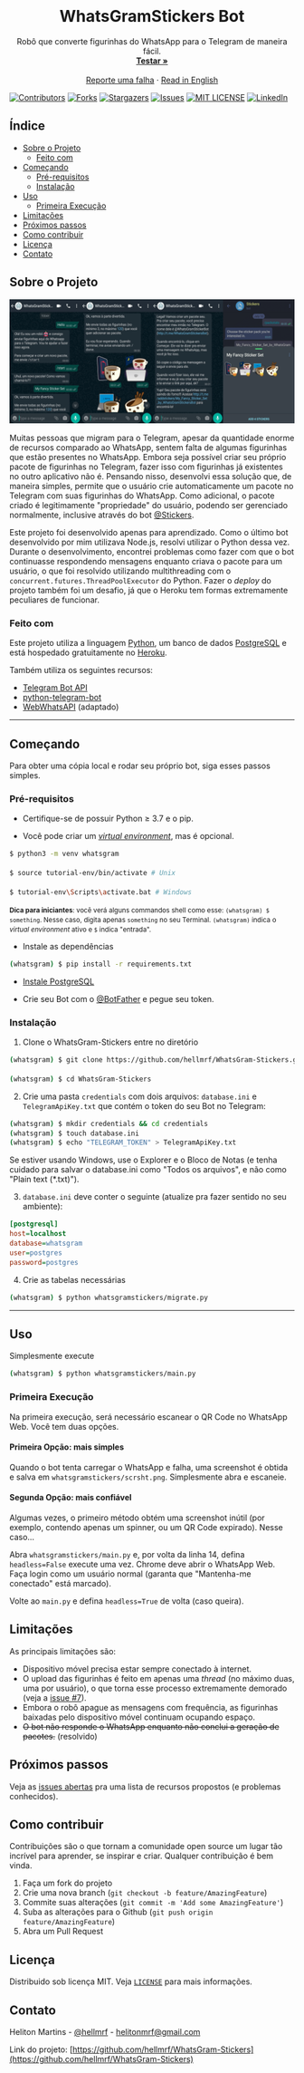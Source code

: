 <!-- PROJECT LOGO -->
<br />
<p align="center">
  <!--<a href="https://github.com/hellmrf/WhatsGram-Stickers">
    <img src="logo.png" alt="Logo" width="80" height="80">
  </a>
  -->
  <h1 align="center">WhatsGramStickers Bot</h1>

  <p align="center">
    Robô que converte figurinhas do WhatsApp para o Telegram de maneira fácil.
    <br />
    <a href="https://wa.me/553171352054?text=Hi"><strong>Testar »</strong></a>
    <br />
    <br />
    <a href="https://github.com/hellmrf/WhatsGram-Stickers/issues">Reporte uma falha</a>
    ·
    <a href="https://github.com/hellmrf/WhatsGram-Stickers">Read in English</a>
  </p>
</p>


[![Contributors][contributors-shield]][contributors-url]
[![Forks][forks-shield]][forks-url]
[![Stargazers][stars-shield]][stars-url]
[![Issues][issues-shield]][issues-url]
[![MIT LICENSE][LICENSE-shield]][LICENSE-url]
[![LinkedIn][linkedin-shield]][linkedin-url]


<!-- TABLE OF CONTENTS -->
## Índice

* [Sobre o Projeto](#sobre-o-projeto)
  * [Feito com](#feito-com)
* [Começando](#começando)
  * [Pré-requisitos](#Pré-requisitos)
  * [Instalação](#Instalação)
* [Uso](#Uso)
  * [Primeira Execução](#primeira-execução)
* [Limitações](#Limitações)
* [Próximos passos](#Próximos-passos)
* [Como contribuir](#Como-contribuir)
* [Licença](#Licença)
* [Contato](#Contato)



<!-- Sobre o Projeto -->
## Sobre o Projeto

[![WhatsGramStickersBot Demonstration][product-screenshot]](https://wa.me/553171352054?text=Hello)

Muitas pessoas que migram para o Telegram, apesar da quantidade enorme de recursos comparado ao WhatsApp, sentem falta de algumas figurinhas que estão presentes no WhatsApp. Embora seja possível criar seu próprio pacote de figurinhas no Telegram, fazer isso com figurinhas já existentes no outro aplicativo não é. Pensando nisso, desenvolvi essa solução que, de maneira simples, permite que o usuário crie automaticamente um pacote no Telegram com suas figurinhas do WhatsApp. Como adicional, o pacote criado é legitimamente "propriedade" do usuário, podendo ser gerenciado normalmente, inclusive através do bot [@Stickers](http://t.me/Stickers).

Este projeto foi desenvolvido apenas para aprendizado. Como o último bot desenvolvido por mim utilizava Node.js, resolvi utilizar o Python dessa vez.
Durante o desenvolvimento, encontrei problemas como fazer com que o bot continuasse respondendo mensagens enquanto criava o pacote para um usuário, o que foi resolvido utilizando multithreading com o `concurrent.futures.ThreadPoolExecutor` do Python.
Fazer o _deploy_ do projeto também foi um desafio, já que o Heroku tem formas extremamente peculiares de funcionar.


### Feito com

Este projeto utiliza a linguagem [Python](https://www.python.org/), um banco de dados [PostgreSQL](https://www.postgresql.org/) e está hospedado gratuitamente no [Heroku](https://www.heroku.com/). 

Também utiliza os seguintes recursos:

* [Telegram Bot API](https://core.telegram.org/bots/api)
* [python-telegram-bot](https://github.com/python-telegram-bot/python-telegram-bot)
* [WebWhatsAPI](https://github.com/mukulhase/WebWhatsapp-Wrapper/) (adaptado)

-------------
<!-- Começando -->
## Começando

Para obter uma cópia local e rodar seu próprio bot, siga esses passos simples.

### Pré-requisitos


* Certifique-se de possuir Python &geq; 3.7 e o pip.

* Você pode criar um [_virtual environment_](https://docs.python.org/3/tutorial/venv.html), mas é opcional.
```sh
$ python3 -m venv whatsgram

$ source tutorial-env/bin/activate # Unix

$ tutorial-env\Scripts\activate.bat # Windows
```

<small>**Dica para iniciantes**: você verá alguns commandos shell como esse: `(whatsgram) $ something`. Nesse caso, digita apenas `something` no seu Terminal. `(whatsgram)` indica o _virtual environment_ ativo e `$` indica "entrada".</small>

* Instale as dependências
```sh
(whatsgram) $ pip install -r requirements.txt
```

* [Instale PostgreSQL](https://www.postgresql.org/download/)

* Crie seu Bot com o [@BotFather](https://telegram.me/BotFather) e pegue seu token.

### Instalação
 
1. Clone o WhatsGram-Stickers entre no diretório
```sh
(whatsgram) $ git clone https://github.com/hellmrf/WhatsGram-Stickers.git

(whatsgram) $ cd WhatsGram-Stickers
```
2. Crie uma pasta `credentials` com dois arquivos: `database.ini` e `TelegramApiKey.txt` que contém o token do seu Bot no Telegram:
```sh
(whatsgram) $ mkdir credentials && cd credentials
(whatsgram) $ touch database.ini
(whatsgram) $ echo "TELEGRAM_TOKEN" > TelegramApiKey.txt
```
Se estiver usando Windows, use o Explorer e o Bloco de Notas (e tenha cuidado para salvar o database.ini como "Todos os arquivos", e não como "Plain text (*.txt)").

3. `database.ini` deve conter o seguinte (atualize pra fazer sentido no seu ambiente):

```ini
[postgresql]
host=localhost
database=whatsgram
user=postgres
password=postgres
```

4. Crie as tabelas necessárias

```sh
(whatsgram) $ python whatsgramstickers/migrate.py
```

--------------

<!-- Uso EXAMPLES -->
## Uso

Simplesmente execute

```sh
(whatsgram) $ python whatsgramstickers/main.py
```

### Primeira Execução

Na primeira execução, será necessário escanear o QR Code no WhatsApp Web. Você tem duas opções.

#### Primeira Opção: mais simples

Quando o bot tenta carregar o WhatsApp e falha, uma screenshot é obtida e salva em `whatsgramstickers/scrsht.png`. Simplesmente abra e escaneie.

#### Segunda Opção: mais confiável

Algumas vezes, o primeiro método obtém uma screenshot inútil (por exemplo, contendo apenas um spinner, ou um QR Code expirado). Nesse caso...

Abra `whatsgramstickers/main.py` e, por volta da linha 14, defina `headless=False` execute uma vez.
Chrome deve abrir o WhatsApp Web. Faça login como um usuário normal (garanta que "Mantenha-me conectado" está marcado).

Volte ao `main.py` e defina `headless=True` de volta (caso queira).

<!-- Próximos passos -->
## Limitações

As principais limitações são:

* Dispositivo móvel precisa estar sempre conectado à internet.
* O upload das figurinhas é feito em apenas uma _thread_ (no máximo duas, uma por usuário), o que torna esse processo extremamente demorado (veja a [issue #7](https://github.com/hellmrf/WhatsGram-Stickers/issues/7)).
* Embora o robô apague as mensagens com frequência, as figurinhas baixadas pelo dispositivo móvel continuam ocupando espaço.
* ~~O bot não responde o WhatsApp enquanto não conclui a geração de pacotes.~~ (resolvido)

## Próximos passos

Veja as [issues abertas](https://github.com/hellmrf/WhatsGram-Stickers/issues) pra uma lista de recursos propostos (e problemas conhecidos).


<!-- Como contribuir -->
## Como contribuir

Contribuições são o que tornam a comunidade open source um lugar tão incrível para aprender, se inspirar e criar. Qualquer contribuição é bem vinda.

1. Faça um fork do projeto
2. Crie uma nova branch (`git checkout -b feature/AmazingFeature`)
3. Commite suas alterações (`git commit -m 'Add some AmazingFeature'`)
4. Suba as alterações para o Github (`git push origin feature/AmazingFeature`)
5. Abra um Pull Request



<!-- Licença -->
## Licença

Distribuido sob licença MIT. Veja [`LICENSE`][LICENSE-url] para mais informações.



<!-- Contato -->
## Contato

Heliton Martins - [@hellmrf](https://twitter.com/hellmrf) - helitonmrf@gmail.com

Link do projeto: [https://github.com/hellmrf/WhatsGram-Stickers](https://github.com/hellmrf/WhatsGram-Stickers)


<!-- MARKDOWN LINKS & IMAGES -->
<!-- https://www.markdownguide.org/basic-syntax/#reference-style-links -->
[contributors-shield]: https://img.shields.io/github/contributors/hellmrf/WhatsGram-Stickers.svg?style=flat-square
[contributors-url]: https://github.com/hellmrf/WhatsGram-Stickers/graphs/contributors
[forks-shield]: https://img.shields.io/github/forks/hellmrf/WhatsGram-Stickers.svg?style=flat-square
[forks-url]: https://github.com/hellmrf/WhatsGram-Stickers/network/members
[stars-shield]: https://img.shields.io/github/stars/hellmrf/WhatsGram-Stickers.svg?style=flat-square
[stars-url]: https://github.com/hellmrf/WhatsGram-Stickers/stargazers
[issues-shield]: https://img.shields.io/github/issues/hellmrf/WhatsGram-Stickers.svg?style=flat-square
[issues-url]: https://github.com/hellmrf/WhatsGram-Stickers/issues
[LICENSE-shield]: https://img.shields.io/github/LICENSE/hellmrf/WhatsGram-Stickers.svg?style=flat-square
[LICENSE-url]: https://github.com/hellmrf/WhatsGram-Stickers/blob/master/LICENSE
[linkedin-shield]: https://img.shields.io/badge/-LinkedIn-black.svg?style=flat-square&logo=linkedin&colorB=555
[linkedin-url]: https://linkedin.com/in/helitonmrf
[product-screenshot]: screenshot.png